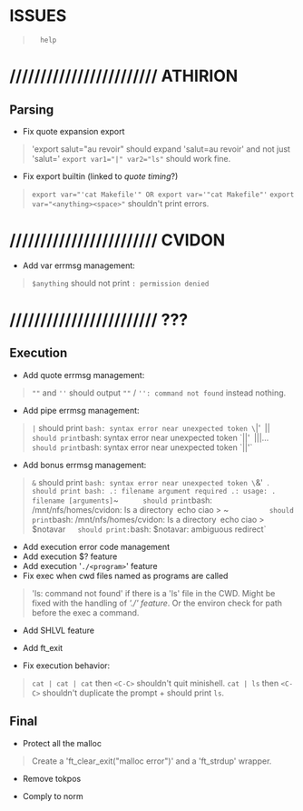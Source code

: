 
#           ISSUES

>       help

# //////////////////////// ATHIRION

##  Parsing

- Fix quote expansion export
> 'export salut="au revoir" should expand 'salut=au revoir' and not
> just 'salut='
> `export var1="|" var2="ls"` should work fine.

- Fix export builtin (linked to *quote timing*?)
> `export var="'cat Makefile'" OR export var='"cat Makefile"'`
> `export var="<anything><space>"`
> shouldn't print errors.

# //////////////////////// CVIDON

- Add var errmsg management:
> `$anything` should not print `: permission denied`

# //////////////////////// ???

##  Execution

- Add quote errmsg management:
> `""`      and `''` should output `""` / `'': command not found` instead nothing.

- Add pipe errmsg management:
> `|`       should print `bash: syntax error near unexpected token \`|'`
> `||`      should print `bash: syntax error near unexpected token \`||'`
> `|||…`    should print `bash: syntax error near unexpected token \`||'`

- Add bonus errmsg management:
> `&`       should print `bash: syntax error near unexpected token \`&'`
> `.`       should print
    bash: .: filename argument required
    .: usage: . filename [arguments]
> `~`       should print `bash: /mnt/nfs/homes/cvidon: Is a directory`
> `echo ciao > ~`           should print `bash: /mnt/nfs/homes/cvidon: Is a directory`
> `echo ciao > $notavar`    should print: `bash: $notavar: ambiguous redirect`

- Add execution error code management
- Add execution $? feature
- Add execution '`./<program>`' feature
- Fix exec when cwd files named as programs are called
> 'ls: command not found' if there is a 'ls' file in the CWD.
> Might be fixed with the handling of *'./<program>' feature*. Or the
> environ check for path before the exec a command.

- Add SHLVL feature

- Add ft_exit

- Fix execution behavior:
> `cat | cat | cat` then `<C-C>` shouldn't quit minishell.
> `cat | ls` then `<C-C>` shouldn't duplicate the prompt + should print `ls`.

##  Final

- Protect all the malloc
> Create a 'ft_clear_exit("malloc error")' and a 'ft_strdup' wrapper.

- Remove tokpos

- Comply to norm
